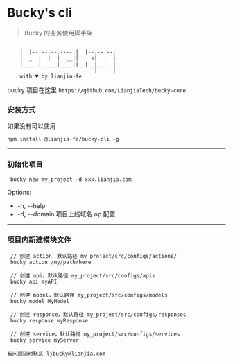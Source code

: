 # Bucky's cli

> Bucky 的业务使用脚手架

```
     __                __
    |  |--.--.--.----.|  |--.--.--.
    |  _  |  |  |  __||    <|  |  |
    |_____|_____|____||__|__|___  |
                            |_____|
    with ♥︎ by lianjia-fe
```

bucky 项目在这里 `https://github.com/LianjiaTech/bucky-core`

### 安装方式

如果没有可以使用

```
npm install @lianjia-fe/bucky-cli -g
```

---

### 初始化项目

```
 bucky new my_project -d xxx.lianjia.com
```

Options:

+ -h, --help
+ -d, --domain <domain>  项目上线域名 op 配置

---

### 项目内新建模块文件

```
 // 创建 action，默认路径 my_project/src/configs/actions/
 bucky action /my/path/here

 // 创建 api，默认路径 my_project/src/configs/apis
 bucky api myAPI

 // 创建 model，默认路径 my_project/src/configs/models
 bucky model MyModel

 // 创建 response，默认路径 my_project/src/configs/responses
 bucky response myResponse

 // 创建 service，默认路径 my_project/src/configs/services
 bucky service myServer
```

```
有问题随时联系 ljbucky@lianjia.com
```